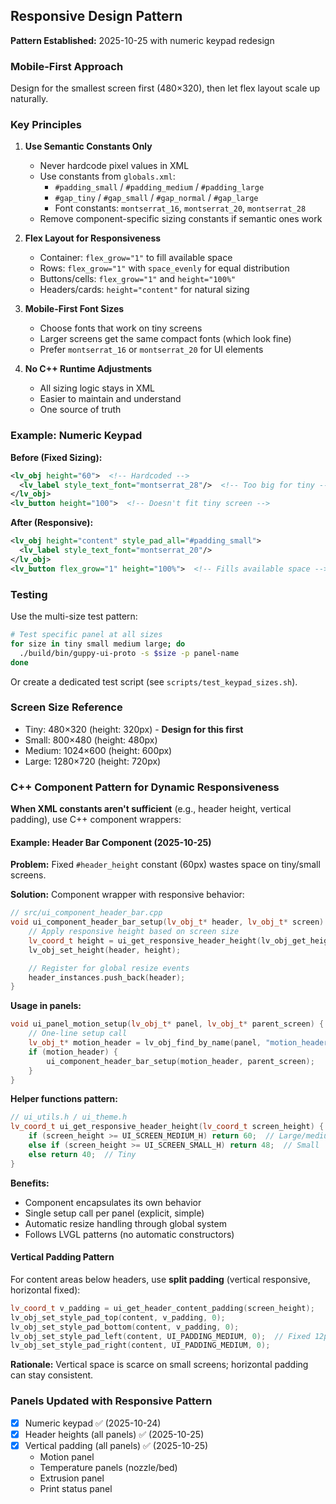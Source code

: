 ## Responsive Design Pattern

**Pattern Established:** 2025-10-25 with numeric keypad redesign

### Mobile-First Approach

Design for the smallest screen first (480×320), then let flex layout scale up naturally.

### Key Principles

1. **Use Semantic Constants Only**
   - Never hardcode pixel values in XML
   - Use constants from `globals.xml`:
     - `#padding_small` / `#padding_medium` / `#padding_large`
     - `#gap_tiny` / `#gap_small` / `#gap_normal` / `#gap_large`
     - Font constants: `montserrat_16`, `montserrat_20`, `montserrat_28`
   - Remove component-specific sizing constants if semantic ones work

2. **Flex Layout for Responsiveness**
   - Container: `flex_grow="1"` to fill available space
   - Rows: `flex_grow="1"` with `space_evenly` for equal distribution
   - Buttons/cells: `flex_grow="1"` and `height="100%"`
   - Headers/cards: `height="content"` for natural sizing

3. **Mobile-First Font Sizes**
   - Choose fonts that work on tiny screens
   - Larger screens get the same compact fonts (which look fine)
   - Prefer `montserrat_16` or `montserrat_20` for UI elements

4. **No C++ Runtime Adjustments**
   - All sizing logic stays in XML
   - Easier to maintain and understand
   - One source of truth

### Example: Numeric Keypad

**Before (Fixed Sizing):**
```xml
<lv_obj height="60">  <!-- Hardcoded -->
  <lv_label style_text_font="montserrat_28"/>  <!-- Too big for tiny -->
</lv_obj>
<lv_button height="100">  <!-- Doesn't fit tiny screen -->
```

**After (Responsive):**
```xml
<lv_obj height="content" style_pad_all="#padding_small">
  <lv_label style_text_font="montserrat_20"/>
</lv_obj>
<lv_button flex_grow="1" height="100%">  <!-- Fills available space -->
```

### Testing

Use the multi-size test pattern:

```bash
# Test specific panel at all sizes
for size in tiny small medium large; do
  ./build/bin/guppy-ui-proto -s $size -p panel-name
done
```

Or create a dedicated test script (see `scripts/test_keypad_sizes.sh`).

### Screen Size Reference

- Tiny: 480×320 (height: 320px) - **Design for this first**
- Small: 800×480 (height: 480px)
- Medium: 1024×600 (height: 600px)
- Large: 1280×720 (height: 720px)

### C++ Component Pattern for Dynamic Responsiveness

**When XML constants aren't sufficient** (e.g., header height, vertical padding), use C++ component wrappers:

#### Example: Header Bar Component (2025-10-25)

**Problem:** Fixed `#header_height` constant (60px) wastes space on tiny/small screens.

**Solution:** Component wrapper with responsive behavior:

```cpp
// src/ui_component_header_bar.cpp
void ui_component_header_bar_setup(lv_obj_t* header, lv_obj_t* screen) {
    // Apply responsive height based on screen size
    lv_coord_t height = ui_get_responsive_header_height(lv_obj_get_height(screen));
    lv_obj_set_height(header, height);

    // Register for global resize events
    header_instances.push_back(header);
}
```

**Usage in panels:**
```cpp
void ui_panel_motion_setup(lv_obj_t* panel, lv_obj_t* parent_screen) {
    // One-line setup call
    lv_obj_t* motion_header = lv_obj_find_by_name(panel, "motion_header");
    if (motion_header) {
        ui_component_header_bar_setup(motion_header, parent_screen);
    }
}
```

**Helper functions pattern:**
```cpp
// ui_utils.h / ui_theme.h
lv_coord_t ui_get_responsive_header_height(lv_coord_t screen_height) {
    if (screen_height >= UI_SCREEN_MEDIUM_H) return 60;  // Large/medium
    else if (screen_height >= UI_SCREEN_SMALL_H) return 48;  // Small
    else return 40;  // Tiny
}
```

**Benefits:**
- Component encapsulates its own behavior
- Single setup call per panel (explicit, simple)
- Automatic resize handling through global system
- Follows LVGL patterns (no automatic constructors)

#### Vertical Padding Pattern

For content areas below headers, use **split padding** (vertical responsive, horizontal fixed):

```cpp
lv_coord_t v_padding = ui_get_header_content_padding(screen_height);
lv_obj_set_style_pad_top(content, v_padding, 0);
lv_obj_set_style_pad_bottom(content, v_padding, 0);
lv_obj_set_style_pad_left(content, UI_PADDING_MEDIUM, 0);  // Fixed 12px
lv_obj_set_style_pad_right(content, UI_PADDING_MEDIUM, 0);
```

**Rationale:** Vertical space is scarce on small screens; horizontal padding can stay consistent.

### Panels Updated with Responsive Pattern

- [x] Numeric keypad ✅ (2025-10-24)
- [x] Header heights (all panels) ✅ (2025-10-25)
- [x] Vertical padding (all panels) ✅ (2025-10-25)
  - Motion panel
  - Temperature panels (nozzle/bed)
  - Extrusion panel
  - Print status panel
